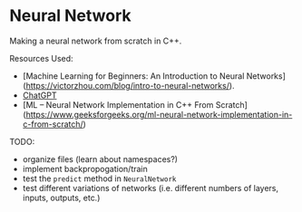 # Neural Network

Making a neural network from scratch in C++.

Resources Used:

- [Machine Learning for Beginners: An Introduction to Neural Networks]\
(https://victorzhou.com/blog/intro-to-neural-networks/).
- [ChatGPT](https://chat.openai.com/chat)
- [ML – Neural Network Implementation in C++ From Scratch]\
(https://www.geeksforgeeks.org/ml-neural-network-implementation-in-c-from-scratch/)

TODO:

- organize files (learn about namespaces?)
- implement backpropogation/train
- test the `predict` method in `NeuralNetwork`
- test different variations of networks 
(i.e. different numbers of layers, inputs, outputs, etc.)
